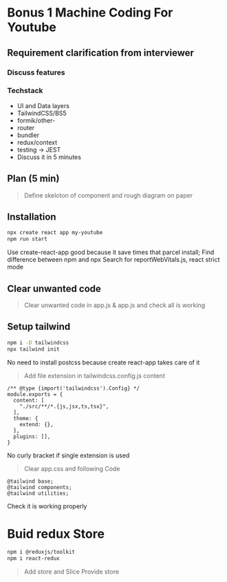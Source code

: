 # Bonus 1 Machine Coding For Youtube

## Requirement clarification from interviewer

### Discuss features

### Techstack

- UI and Data layers
- TailwindCSS/BS5
- formik/other-
- router
- bundler
- redux/context
- testing -> JEST
- Discuss it in 5 minutes

## Plan (5 min)

> Define skeloton of component and rough diagram on paper

## Installation

```sh
npx create react app my-youtube
npm run start
```

Use create-react-app good because it save times that parcel install; Find difference between npm and npx
Search for reportWebVitals.js, react strict mode

## Clear unwanted code

> Clear unwanted code in app.js & app.js and check all is working

## Setup tailwind

```sh
npm i -D tailwindcss
npx tailwind init
```

No need to install postcss because create react-app takes care of it

> Add file extension in tailwindcss.config.js content

```
/** @type {import('tailwindcss').Config} */
module.exports = {
  content: [
    "./src/**/*.{js,jsx,ts,tsx}",
  ],
  theme: {
    extend: {},
  },
  plugins: [],
}
```

No curly bracket if single extension is used

> Clear app.css and following Code

```
@tailwind base;
@tailwind components;
@tailwind utilities;
```

Check it is working properly

# Buid redux Store

```sh
npm i @reduxjs/toolkit
npm i react-redux
```

> Add store and Slice
> Provide store
